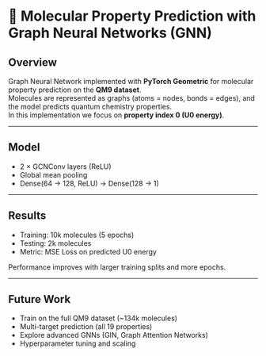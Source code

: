 # 🧪 Molecular Property Prediction with Graph Neural Networks (GNN)

## Overview
Graph Neural Network implemented with **PyTorch Geometric** for molecular property prediction on the **QM9 dataset**.  
Molecules are represented as graphs (atoms = nodes, bonds = edges), and the model predicts quantum chemistry properties.  
In this implementation we focus on **property index 0 (U0 energy)**.

---

## Model
- 2 × GCNConv layers (ReLU)  
- Global mean pooling  
- Dense(64 → 128, ReLU) → Dense(128 → 1)  

---

## Results
- Training: 10k molecules (5 epochs)  
- Testing: 2k molecules  
- Metric: MSE Loss on predicted U0 energy  

Performance improves with larger training splits and more epochs.

---

## Future Work
- Train on the full QM9 dataset (~134k molecules)  
- Multi-target prediction (all 19 properties)  
- Explore advanced GNNs (GIN, Graph Attention Networks)  
- Hyperparameter tuning and scaling
